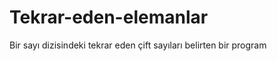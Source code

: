 # Tekrar-eden-elemanlar
 Bir sayı dizisindeki tekrar eden çift sayıları belirten bir program
 
 
  
 

